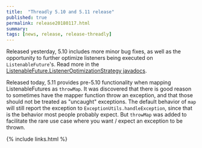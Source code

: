 ```yaml
---
title:  "Threadly 5.10 and 5.11 release"
published: true
permalink: release20180117.html
summary: 
tags: [news, release, release-threadly]
---
```


Released yesterday, 5.10 includes more minor bug fixes, as well as the opportunity to further optimize listeners being executed on `ListenableFuture`'s.  Read more in the <a href='javadocs/threadly/5.10/org/threadly/concurrent/future/ListenableFuture.ListenerOptimizationStrategy.html'>ListenableFuture.ListenerOptimizationStrategy javadocs</a>.

Released today, 5.11 provides pre-5.10 functionality when mapping ListenableFutures as `throwMap`.  It was discovered that there is good reason to sometimes have the mapper function throw an exception, and that those should not be treated as "uncaught" exceptions.  The default behavior of `map` will still report the exception to `ExceptionUtils.handleException`, since that is the behavior most people probably expect.  But `throwMap` was added to facilitate the rare use case where you want / expect an exception to be thrown.

{% include links.html %}
